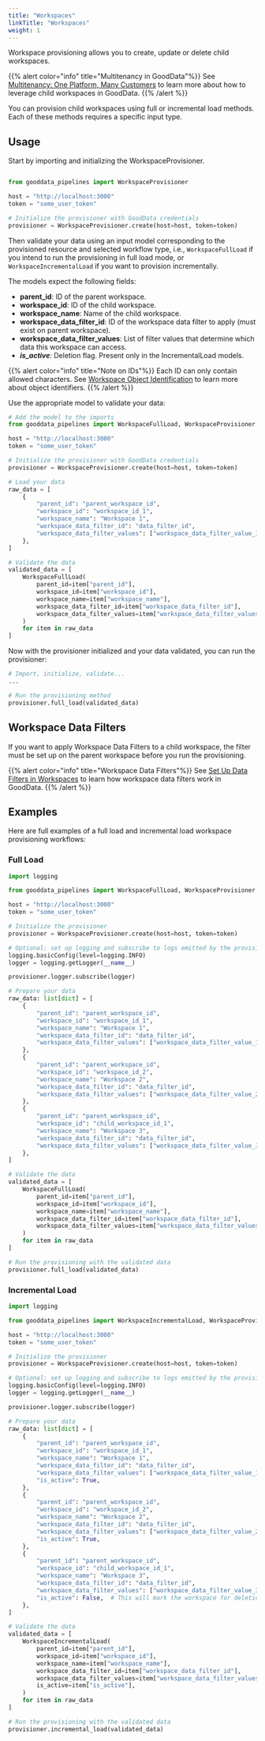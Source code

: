 ```yaml
---
title: "Workspaces"
linkTitle: "Workspaces"
weight: 1
---
```


Workspace provisioning allows you to create, update or delete child workspaces.

{{% alert color="info" title="Multitenancy in GoodData"%}}
See [Multitenancy: One Platform, Many Customers](https://www.gooddata.com/resources/multitenancy-product-tour/) to learn more about how to leverage child workspaces in GoodData.
{{% /alert %}}

You can provision child workspaces using full or incremental load methods. Each of these methods requires a specific input type.


## Usage

Start by importing and initializing the WorkspaceProvisioner.

```python

from gooddata_pipelines import WorkspaceProvisioner

host = "http://localhost:3000"
token = "some_user_token"

# Initialize the provisioner with GoodData credentials
provisioner = WorkspaceProvisioner.create(host=host, token=token)

```


Then validate your data using an input model corresponding to the provisioned resource and selected workflow type, i.e., `WorkspaceFullLoad` if you intend to run the provisioning in full load mode, or `WorkspaceIncrementalLoad` if you want to provision incrementally.

The models expect the following fields:

- **parent_id**: ID of the parent workspace.
- **workspace_id**: ID of the child workspace.
- **workspace_name**: Name of the child workspace.
- **workspace_data_filter_id**: ID of the workspace data filter to apply (must exist on parent workspace).
- **workspace_data_filter_values**: List of filter values that determine which data this workspace can access.
- _**is_active**:_ Deletion flag. Present only in the IncrementalLoad models.

{{% alert color="info" title="Note on IDs"%}}
Each ID can only contain allowed characters. See [Workspace Object Identification](https://www.gooddata.com/docs/cloud/create-workspaces/objects-identification/) to learn more about object identifiers.
{{% /alert %}}

Use the appropriate model to validate your data:

```python
# Add the model to the imports
from gooddata_pipelines import WorkspaceFullLoad, WorkspaceProvisioner

host = "http://localhost:3000"
token = "some_user_token"

# Initialize the provisioner with GoodData credentials
provisioner = WorkspaceProvisioner.create(host=host, token=token)

# Load your data
raw_data = [
    {
        "parent_id": "parent_workspace_id",
        "workspace_id": "workspace_id_1",
        "workspace_name": "Workspace 1",
        "workspace_data_filter_id": "data_filter_id",
        "workspace_data_filter_values": ["workspace_data_filter_value_1"],
    },
]

# Validate the data
validated_data = [
    WorkspaceFullLoad(
        parent_id=item["parent_id"],
        workspace_id=item["workspace_id"],
        workspace_name=item["workspace_name"],
        workspace_data_filter_id=item["workspace_data_filter_id"],
        workspace_data_filter_values=item["workspace_data_filter_values"],
    )
    for item in raw_data
]


```

Now with the provisioner initialized and your data validated, you can run the provisioner:

```python
# Import, initialize, validate...
...

# Run the provisioning method
provisioner.full_load(validated_data)
```


## Workspace Data Filters

If you want to apply Workspace Data Filters to a child workspace, the filter must be set up on the parent workspace before you run the provisioning.

{{% alert color="info" title="Workspace Data Filters"%}}
See [Set Up Data Filters in Workspaces](https://www.gooddata.com/docs/cloud/workspaces/workspace-data-filters/) to learn how workspace data filters work in GoodData.
{{% /alert %}}

## Examples

Here are full examples of a full load and incremental load workspace provisioning workflows:

### Full Load

```python
import logging

from gooddata_pipelines import WorkspaceFullLoad, WorkspaceProvisioner

host = "http://localhost:3000"
token = "some_user_token"

# Initialize the provisioner
provisioner = WorkspaceProvisioner.create(host=host, token=token)

# Optional: set up logging and subscribe to logs emitted by the provisioner
logging.basicConfig(level=logging.INFO)
logger = logging.getLogger(__name__)

provisioner.logger.subscribe(logger)

# Prepare your data
raw_data: list[dict] = [
    {
        "parent_id": "parent_workspace_id",
        "workspace_id": "workspace_id_1",
        "workspace_name": "Workspace 1",
        "workspace_data_filter_id": "data_filter_id",
        "workspace_data_filter_values": ["workspace_data_filter_value_1"],
    },
    {
        "parent_id": "parent_workspace_id",
        "workspace_id": "workspace_id_2",
        "workspace_name": "Workspace 2",
        "workspace_data_filter_id": "data_filter_id",
        "workspace_data_filter_values": ["workspace_data_filter_value_2"],
    },
    {
        "parent_id": "parent_workspace_id",
        "workspace_id": "child_workspace_id_1",
        "workspace_name": "Workspace 3",
        "workspace_data_filter_id": "data_filter_id",
        "workspace_data_filter_values": ["workspace_data_filter_value_3"],
    },
]

# Validate the data
validated_data = [
    WorkspaceFullLoad(
        parent_id=item["parent_id"],
        workspace_id=item["workspace_id"],
        workspace_name=item["workspace_name"],
        workspace_data_filter_id=item["workspace_data_filter_id"],
        workspace_data_filter_values=item["workspace_data_filter_values"],
    )
    for item in raw_data
]

# Run the provisioning with the validated data
provisioner.full_load(validated_data)

```

### Incremental Load

```python
import logging

from gooddata_pipelines import WorkspaceIncrementalLoad, WorkspaceProvisioner

host = "http://localhost:3000"
token = "some_user_token"

# Initialize the provisioner
provisioner = WorkspaceProvisioner.create(host=host, token=token)

# Optional: set up logging and subscribe to logs emitted by the provisioner
logging.basicConfig(level=logging.INFO)
logger = logging.getLogger(__name__)

provisioner.logger.subscribe(logger)

# Prepare your data
raw_data: list[dict] = [
    {
        "parent_id": "parent_workspace_id",
        "workspace_id": "workspace_id_1",
        "workspace_name": "Workspace 1",
        "workspace_data_filter_id": "data_filter_id",
        "workspace_data_filter_values": ["workspace_data_filter_value_1"],
        "is_active": True,
    },
    {
        "parent_id": "parent_workspace_id",
        "workspace_id": "workspace_id_2",
        "workspace_name": "Workspace 2",
        "workspace_data_filter_id": "data_filter_id",
        "workspace_data_filter_values": ["workspace_data_filter_value_2"],
        "is_active": True,
    },
    {
        "parent_id": "parent_workspace_id",
        "workspace_id": "child_workspace_id_1",
        "workspace_name": "Workspace 3",
        "workspace_data_filter_id": "data_filter_id",
        "workspace_data_filter_values": ["workspace_data_filter_value_3"],
        "is_active": False,  # This will mark the workspace for deletion
    },
]

# Validate the data
validated_data = [
    WorkspaceIncrementalLoad(
        parent_id=item["parent_id"],
        workspace_id=item["workspace_id"],
        workspace_name=item["workspace_name"],
        workspace_data_filter_id=item["workspace_data_filter_id"],
        workspace_data_filter_values=item["workspace_data_filter_values"],
        is_active=item["is_active"],
    )
    for item in raw_data
]

# Run the provisioning with the validated data
provisioner.incremental_load(validated_data)

```
